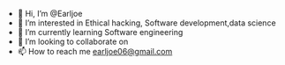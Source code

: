 - 👋 Hi, I’m @Earljoe
- 👀 I’m interested in Ethical hacking, Software development,data science 
- 🌱 I’m currently learning Software engineering 
- 💞️ I’m looking to collaborate on 
- 📫 How to reach me earljoe06@gmail.com

<!---
Earl006/Earl006 is a ✨ special ✨ repository because its `README.md` (this file) appears on your GitHub profile.
You can click the Preview link to take a look at your changes.
--->
